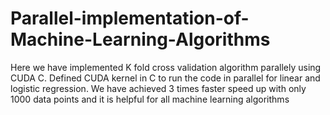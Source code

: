 # Parallel-implementation-of-Machine-Learning-Algorithms
Here we have implemented K fold cross validation algorithm parallely using CUDA C. Defined CUDA kernel in C to run the code in parallel for linear and logistic regression. We have achieved 3 times faster speed up with only 1000 data points and it is helpful for all machine learning algorithms
